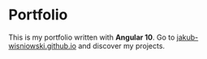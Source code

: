 # Portfolio

This is my portfolio written with **Angular 10**. Go to [jakub-wisniowski.github.io](jakub-wisniowski.github.io) and discover my projects.

